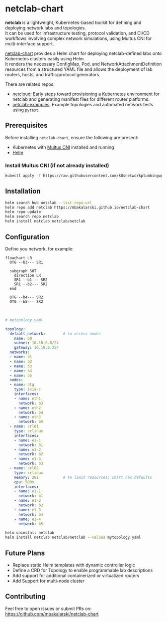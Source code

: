 # netclab-chart

**netclab** is a lightweight, Kubernetes-based toolkit for defining and deploying network labs and topologies.<br>
It can be used for infrastructure testing, protocol validation, and CI/CD workflows involving complex network simulations, using Multus CNI for multi-interface support.

[netclab-chart](https://github.com/mbakalarski/netclab-chart) provides a Helm chart for deploying netclab-defined labs onto Kubernetes clusters easily using Helm.<br> It renders the necessary ConfigMap, Pod, and NetworkAttachmentDefinition resources from a structured YAML file and allows the deployment of lab routers, hosts, and traffic/protocol generators.

There are related repos:
- [netcloud](https://github.com/mbakalarski/netclab): Early steps toward provisioning a Kubernetes environment for netclab and generating manifest files for different router platforms.
- [netclab-examples](https://github.com/mbakalarski/netclab-examples): Example topologies and automated network tests using `pytest`.


## Prerequisites

Before installing `netclab-chart`, ensure the following are present:

- Kubernetes with [Multus CNI](https://github.com/k8snetworkplumbingwg/multus-cni) installed and running
- [Helm](https://helm.sh/docs/intro/install/)

### Install Multus CNI (if not already installed)

```bash
kubectl apply -f https://raw.githubusercontent.com/k8snetworkplumbingwg/multus-cni/master/deployments/multus-daemonset-thick.yml
```

## Installation

```bash
helm search hub netclab --list-repo-url
helm repo add netclab https://mbakalarski.github.io/netclab-chart
helm repo update
helm search repo netclab
helm install netclab netclab/netclab
```

## Configuration

Define you network, for example:
<br>

```mermaid
flowchart LR
  OTG --b3--- SR1

  subgraph SUT
    direction LR
    SR1 --b1--- SR2
    SR1 --b2--- SR2
  end

  OTG --b4--- SR2
  OTG --b5--- SR2
```

<br>

```yaml
# mytopology.yaml

topology:
  default_network:        # to access nodes
    name: b0
    subnet: 10.10.0.0/24
    gateway: 10.10.0.254
  networks:
  - name: b1
  - name: b2
  - name: b3
  - name: b4
  - name: b5
  nodes:
  - name: otg
    type: ixia-c
    interfaces:
    - name: eth1
      network: b3
    - name: eth2
      network: b4
    - name: eth3
      network: b5
  - name: srl01
    type: srlinux
    interfaces:
    - name: e1-1
      network: b1
    - name: e1-2
      network: b2
    - name: e1-3
      network: b3
  - name: srl02
    type: srlinux
    memory: 2Gi           # to limit resources; chart has defaults
    cpu: 500m
    interfaces:
    - name: e1-1
      network: b1
    - name: e1-2
      network: b2
    - name: e1-3
      network: b4
    - name: e1-4
      network: b5
```


```bash
helm uninstall netclab
helm install netclab netclab/netclab --values mytopology.yaml
```


## Future Plans

- Replace static Helm templates with dynamic controller logic
- Define a CRD for Topology to enable programmable lab descriptions
- Add support for additional containerized or virtualized routers
- Add Support for multi-node cluster


## Contributing

Feel free to open issues or submit PRs on:
https://github.com/mbakalarski/netclab-chart
